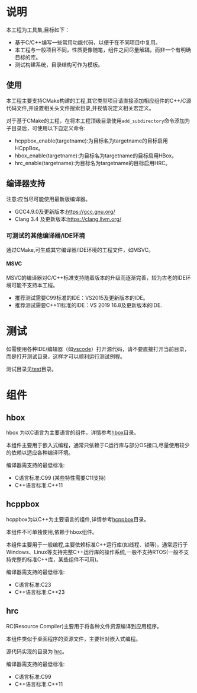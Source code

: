 # 说明

本工程为工具集,目标如下：

- 基于C/C++编写一些常用功能代码，以便于在不同项目中复用。
- 本工程与一般项目不同，性质更像随笔，组件之间尽量解耦，而非一个有明确目标的库。
- 测试构建系统，目录结构可作为模板。


## 使用

本工程主要支持CMake构建的工程,其它类型项目请直接添加相应组件的C++/C源代码文件,并设置相关头文件搜索目录,并视情况定义相关宏定义。

对于基于CMake的工程，在将本工程顶级目录使用`add_subdirectory`命令添加为子目录后，可使用以下自定义命令:

- hcppbox_enable(targetname):为目标名为targetname的目标启用HCppBox。
- hbox_enable(targetname):为目标名为targetname的目标启用HBox。
- hrc_enable(targetname):为目标名为targetname的目标启用HRC。

## 编译器支持

注意:应当尽可能使用最新版编译器。

- GCC4.9.0及更新版本:https://gcc.gnu.org/
- Clang 3.4 及更新版本:https://clang.llvm.org/

### 可测试的其他编译器/IDE环境

通过CMake,可生成其它编译器/IDE环境的工程文件，如MSVC。

#### MSVC

MSVC的编译器对C/C++标准支持随着版本的升级而逐渐完善，较为古老的IDE环境可能不支持本工程。

- 推荐测试需要C99标准的IDE：VS2015及更新版本的IDE。
- 推荐测试需要C++11标准的IDE：VS 2019 16.8及更新版本的IDE.

# 测试

如需使用各种IDE/编辑器（如[vscode](https://code.visualstudio.com/)）打开源代码，请不要直接打开当前目录，而是打开测试目录，这样才可以顺利运行测试例程。

测试目录见[test](test)目录。

# 组件

## hbox

hbox 为以C语言为主要语言的组件，详情参考[hbox](hbox)目录。

本组件主要用于嵌入式编程，通常只依赖于C运行库与部分OS接口,尽量使用较少的依赖以适应各种编译环境。

编译器需支持的最低标准:

- C语言标准:C99 (某些特性需要C11支持)
- C++语言标准:C++11

## hcppbox

hcppbox为以C++为主要语言的组件,详情参考[hcppbox](hcppbox)目录。

本组件不可单独使用,依赖于hbox组件。

本组件主要用于一般编程,主要依赖标准C++运行库(如线程、锁等)，通常运行于Windows、Linux等支持完整C++运行库的操作系统,一般不支持RTOS(一般不支持完整的标准C++库，某些组件不可用)。

编译器需支持的最低标准:

- C语言标准:C23
- C++语言标准:C++23

## hrc

RC(Resource Compiler)主要用于将各种文件资源编译到应用程序。

本组件类似于桌面程序的资源文件，主要针对嵌入式编程。

源代码实现的目录为 [hrc](hrc)。

编译器需支持的最低标准:

- C语言标准:C99
- C++语言标准:C++11